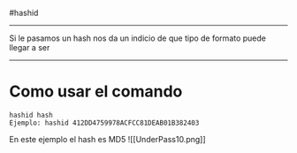 #hashid

-----

Si le pasamos un hash nos da un indicio de que tipo de formato puede llegar a ser

-----
# Como usar el comando

```shell
hashid hash
Ejemplo: hashid 412DD4759978ACFCC81DEAB01B382403
```

En este ejemplo el hash es MD5
![[UnderPass10.png]]
